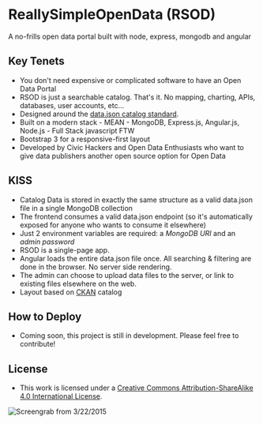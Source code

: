 # ReallySimpleOpenData (RSOD)
A no-frills open data portal built with node, express, mongodb and angular

## Key Tenets
- You don't need expensive or complicated software to have an Open Data Portal
- RSOD is just a searchable catalog.  That's it.  No mapping, charting, APIs, databases, user accounts, etc... 
- Designed around the [data.json catalog standard](https://project-open-data.cio.gov/catalog/#machine-readable-format).  
- Built on a modern stack - MEAN - MongoDB, Express.js, Angular.js, Node.js - Full Stack javascript FTW
- Bootstrap 3 for a responsive-first layout
- Developed by Civic Hackers and Open Data Enthusiasts who want to give data publishers another open source option for Open Data

## KISS
- Catalog Data is stored in exactly the same structure as a valid data.json file in a single MongoDB collection
- The frontend consumes a valid data.json endpoint (so it's automatically exposed for anyone who wants to consume it elsewhere)
- Just 2 environment variables are required: a *MongoDB URI* and an *admin password*
- RSOD is a single-page app.  
- Angular loads the entire data.json file once.  All searching & filtering are done in the browser. No server side rendering.
- The admin can choose to upload data files to the server, or link to existing files elsewhere on the web.
- Layout based on [CKAN](http://ckan.org/) catalog

## How to Deploy
- Coming soon, this project is still in development.  Please feel free to contribute!

## License 
- This work is licensed under a [Creative Commons Attribution-ShareAlike 4.0 International License](http://creativecommons.org/licenses/by-sa/4.0/).

![Screengrab from 3/22/2015](https://www.evernote.com/shard/s288/sh/20e054d9-7be1-45d4-ba91-1f4ef8ff9c99/0e7c0b2642bb84c54120d71d6bd03abf/res/361e3f67-8776-4af1-beac-323fad687799/skitch.png?resizeSmall&width=832)
